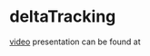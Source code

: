 # deltaTracking

<a href="http://www.youtube.com/watch?v=3J4wC-R4NYo&t=136m0s" >video</a> presentation can be found at 
